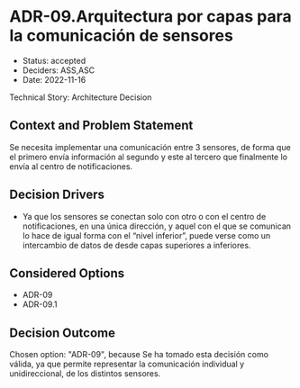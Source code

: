 # ADR-09.Arquitectura por capas para la comunicación de sensores

* Status: accepted
* Deciders: ASS,ASC
* Date: 2022-11-16

Technical Story: Architecture Decision

## Context and Problem Statement

Se necesita implementar una comunicación entre 3 sensores, de forma que el primero envía información al segundo y este al tercero que finalmente lo envía al centro de notificaciones.

## Decision Drivers

* Ya que los sensores se conectan solo con otro o con el centro de notificaciones, en una única dirección, y aquel con el que se comunican lo hace de igual forma con el “nivel inferior”, puede verse como un intercambio de datos de desde capas superiores a inferiores.

## Considered Options

* ADR-09
* ADR-09.1

## Decision Outcome

Chosen option: "ADR-09", because Se ha tomado esta decisión como válida, ya que permite representar la comunicación individual y unidireccional, de los distintos sensores.
